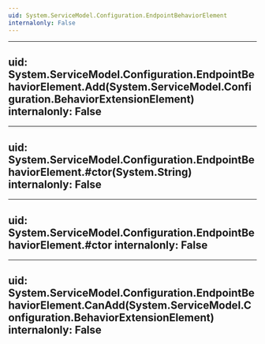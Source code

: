 ```yaml
---
uid: System.ServiceModel.Configuration.EndpointBehaviorElement
internalonly: False
---
```


---
uid: System.ServiceModel.Configuration.EndpointBehaviorElement.Add(System.ServiceModel.Configuration.BehaviorExtensionElement)
internalonly: False
---

---
uid: System.ServiceModel.Configuration.EndpointBehaviorElement.#ctor(System.String)
internalonly: False
---

---
uid: System.ServiceModel.Configuration.EndpointBehaviorElement.#ctor
internalonly: False
---

---
uid: System.ServiceModel.Configuration.EndpointBehaviorElement.CanAdd(System.ServiceModel.Configuration.BehaviorExtensionElement)
internalonly: False
---
